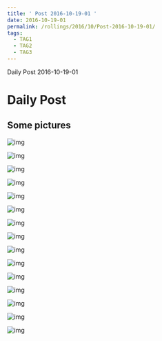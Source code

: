 ```yaml
---
title: ' Post 2016-10-19-01 ' 
date: 2016-10-19-01
permalink: /rollings/2016/10/Post-2016-10-19-01/
tags:
  - TAG1
  - TAG2
  - TAG3
---
```


Daily Post 2016-10-19-01

Daily Post
======

Some pictures
------

![img](/files/personal-blog/2016-10-19-01/01.png)

![img](/files/personal-blog/2016-10-19-01/02.png)

![img](/files/personal-blog/2016-10-19-01/03.png)

![img](/files/personal-blog/2016-10-19-01/04.jpg)

![img](/files/personal-blog/2016-10-19-01/05.jpg)

![img](/files/personal-blog/2016-10-19-01/07.jpeg)

![img](/files/personal-blog/2016-10-19-01/08.jpg)

![img](/files/personal-blog/2016-10-19-01/09.jpg)

![img](/files/personal-blog/2016-10-19-01/10.jpeg)

![img](/files/personal-blog/2016-10-19-01/11.jpeg)

![img](/files/personal-blog/2016-10-19-01/12.jpeg)

![img](/files/personal-blog/2016-10-19-01/13.jpeg)

![img](/files/personal-blog/2016-10-19-01/13.jpg)

![img](/files/personal-blog/2016-10-19-01/14.jpeg)

![img](/files/personal-blog/2016-10-19-01/14.jpg)

